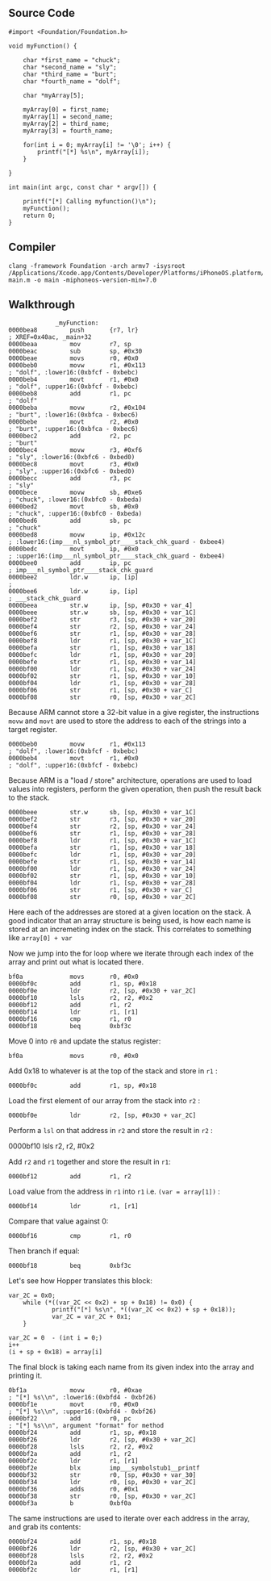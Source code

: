 ## Source Code
```
#import <Foundation/Foundation.h>

void myFunction() {
    
    char *first_name = "chuck";
    char *second_name = "sly";
    char *third_name = "burt";
    char *fourth_name = "dolf";
    
    char *myArray[5];
    
    myArray[0] = first_name;
    myArray[1] = second_name;
    myArray[2] = third_name;
    myArray[3] = fourth_name;
    
    for(int i = 0; myArray[i] != '\0'; i++) {
        printf("[*] %s\n", myArray[i]);
    }

}

int main(int argc, const char * argv[]) {
    
    printf("[*] Calling myfunction()\n");
    myFunction();
    return 0;
}
```
## Compiler
```
clang -framework Foundation -arch armv7 -isysroot /Applications/Xcode.app/Contents/Developer/Platforms/iPhoneOS.platform/Developer/SDKs/iPhoneOS.sdk/ main.m -o main -miphoneos-version-min=7.0
```

## Walkthrough
```
             _myFunction:
0000bea8         push       {r7, lr}                                            ; XREF=0x40ac, _main+32
0000beaa         mov        r7, sp
0000beac         sub        sp, #0x30
0000beae         movs       r0, #0x0
0000beb0         movw       r1, #0x113                                          ; "dolf", :lower16:(0xbfcf - 0xbebc)
0000beb4         movt       r1, #0x0                                            ; "dolf", :upper16:(0xbfcf - 0xbebc)
0000beb8         add        r1, pc                                              ; "dolf"
0000beba         movw       r2, #0x104                                          ; "burt", :lower16:(0xbfca - 0xbec6)
0000bebe         movt       r2, #0x0                                            ; "burt", :upper16:(0xbfca - 0xbec6)
0000bec2         add        r2, pc                                              ; "burt"
0000bec4         movw       r3, #0xf6                                           ; "sly", :lower16:(0xbfc6 - 0xbed0)
0000bec8         movt       r3, #0x0                                            ; "sly", :upper16:(0xbfc6 - 0xbed0)
0000becc         add        r3, pc                                              ; "sly"
0000bece         movw       sb, #0xe6                                           ; "chuck", :lower16:(0xbfc0 - 0xbeda)
0000bed2         movt       sb, #0x0                                            ; "chuck", :upper16:(0xbfc0 - 0xbeda)
0000bed6         add        sb, pc                                              ; "chuck"
0000bed8         movw       ip, #0x12c                                          ; :lower16:(imp___nl_symbol_ptr____stack_chk_guard - 0xbee4)
0000bedc         movt       ip, #0x0                                            ; :upper16:(imp___nl_symbol_ptr____stack_chk_guard - 0xbee4)
0000bee0         add        ip, pc                                              ; imp___nl_symbol_ptr____stack_chk_guard
0000bee2         ldr.w      ip, [ip]                                            ; 
0000bee6         ldr.w      ip, [ip]                                            ; ___stack_chk_guard
0000beea         str.w      ip, [sp, #0x30 + var_4]
0000beee         str.w      sb, [sp, #0x30 + var_1C]
0000bef2         str        r3, [sp, #0x30 + var_20]
0000bef4         str        r2, [sp, #0x30 + var_24]
0000bef6         str        r1, [sp, #0x30 + var_28]
0000bef8         ldr        r1, [sp, #0x30 + var_1C]
0000befa         str        r1, [sp, #0x30 + var_18]
0000befc         ldr        r1, [sp, #0x30 + var_20]
0000befe         str        r1, [sp, #0x30 + var_14]
0000bf00         ldr        r1, [sp, #0x30 + var_24]
0000bf02         str        r1, [sp, #0x30 + var_10]
0000bf04         ldr        r1, [sp, #0x30 + var_28]
0000bf06         str        r1, [sp, #0x30 + var_C]
0000bf08         str        r0, [sp, #0x30 + var_2C]
```
Because ARM cannot store a 32-bit value in a give register, the instructions ```movw``` and ```movt``` are used to store the address to each of the strings into a target register.

```
0000beb0         movw       r1, #0x113                                          ; "dolf", :lower16:(0xbfcf - 0xbebc)
0000beb4         movt       r1, #0x0                                            ; "dolf", :upper16:(0xbfcf - 0xbebc)
```

Because ARM is a "load / store" architecture, operations are used to load values into registers, perform the given operation, then push the result back to the stack.

```
0000beee         str.w      sb, [sp, #0x30 + var_1C]
0000bef2         str        r3, [sp, #0x30 + var_20]
0000bef4         str        r2, [sp, #0x30 + var_24]
0000bef6         str        r1, [sp, #0x30 + var_28]
0000bef8         ldr        r1, [sp, #0x30 + var_1C]
0000befa         str        r1, [sp, #0x30 + var_18]
0000befc         ldr        r1, [sp, #0x30 + var_20]
0000befe         str        r1, [sp, #0x30 + var_14]
0000bf00         ldr        r1, [sp, #0x30 + var_24]
0000bf02         str        r1, [sp, #0x30 + var_10]
0000bf04         ldr        r1, [sp, #0x30 + var_28]
0000bf06         str        r1, [sp, #0x30 + var_C]
0000bf08         str        r0, [sp, #0x30 + var_2C]
```

Here each of the addresses are stored at a given location on the stack. A good indicator that an array structure is being used, is how each name is stored at an incremeting index on the stack.  This correlates to something like ```array[0] + var```

Now we jump into the for loop where we iterate through each index of the array and print out what is located there.

```
bf0a             movs       r0, #0x0                                            
0000bf0c         add        r1, sp, #0x18
0000bf0e         ldr        r2, [sp, #0x30 + var_2C]
0000bf10         lsls       r2, r2, #0x2
0000bf12         add        r1, r2
0000bf14         ldr        r1, [r1]
0000bf16         cmp        r1, r0
0000bf18         beq        0xbf3c
```

Move 0 into ```r0``` and update the status register:

```bf0a             movs       r0, #0x0```

Add 0x18 to whatever is at the top of the stack and store in ```r1``` :

```0000bf0c         add        r1, sp, #0x18```

Load the first element of our array from the stack into ```r2``` :

```0000bf0e         ldr        r2, [sp, #0x30 + var_2C]```

Perform a ```lsl``` on that address in ```r2``` and store the result in ```r2``` : 

0000bf10         lsls       r2, r2, #0x2

Add ```r2``` and ```r1``` together and store the result in ```r1```:

```0000bf12         add        r1, r2```

Load value from the address in ```r1``` into ```r1``` i.e. ```(var = array[1])``` : 

```0000bf14         ldr        r1, [r1]```

Compare that value against 0:

```0000bf16         cmp        r1, r0```

Then branch if equal: 

```0000bf18         beq        0xbf3c```

Let's see how Hopper translates this block: 

```
var_2C = 0x0;
    while (*((var_2C << 0x2) + sp + 0x18) != 0x0) {
            printf("[*] %s\n", *((var_2C << 0x2) + sp + 0x18));
            var_2C = var_2C + 0x1;
    }

```

```
var_2C = 0  - (int i = 0;)
i++
(i + sp + 0x18) = array[i]
```

The final block is taking each name from its given index into the array and printing it.

```
0bf1a            movw       r0, #0xae                                           ; "[*] %s\\n", :lower16:(0xbfd4 - 0xbf26)
0000bf1e         movt       r0, #0x0                                            ; "[*] %s\\n", :upper16:(0xbfd4 - 0xbf26)
0000bf22         add        r0, pc                                              ; "[*] %s\\n", argument "format" for method 
0000bf24         add        r1, sp, #0x18
0000bf26         ldr        r2, [sp, #0x30 + var_2C]
0000bf28         lsls       r2, r2, #0x2
0000bf2a         add        r1, r2
0000bf2c         ldr        r1, [r1]
0000bf2e         blx        imp___symbolstub1__printf
0000bf32         str        r0, [sp, #0x30 + var_30]
0000bf34         ldr        r0, [sp, #0x30 + var_2C]
0000bf36         adds       r0, #0x1
0000bf38         str        r0, [sp, #0x30 + var_2C]
0000bf3a         b          0xbf0a
```

The same instructions are used to iterate over each address in the array, and grab its contents: 

```
0000bf24         add        r1, sp, #0x18
0000bf26         ldr        r2, [sp, #0x30 + var_2C]
0000bf28         lsls       r2, r2, #0x2
0000bf2a         add        r1, r2
0000bf2c         ldr        r1, [r1]
```
